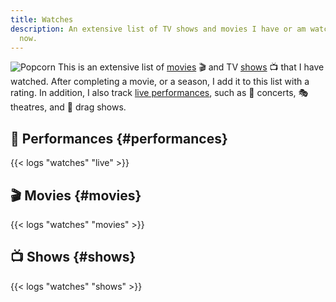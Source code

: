 ```yaml
---
title: Watches
description: An extensive list of TV shows and movies I have or am watching right
  now.
---
```


<style>
img.popcorn {
  max-width: 130px;
  margin: 0;
}
</style>

![Popcorn](https://cdn.hacdias.com/media/2021-02-popcorn.gif?class=right+pixelated+popcorn) This is an extensive list of [movies](#movies) 🎬 and TV [shows](#shows) 📺 that I have watched. After completing a movie, or a season, I add it to this list with a rating. In addition, I also track [live performances](#performances), such as 🎤 concerts, 🎭 theatres, and 👑 drag shows.

<!--more-->

## 🎤 Performances {#performances}

{{< logs "watches" "live" >}}

## 🎬 Movies {#movies}

{{< logs "watches" "movies" >}}

## 📺 Shows {#shows}

{{< logs "watches" "shows" >}}
